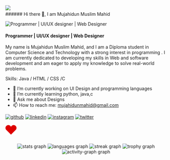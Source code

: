 <div align="left">
  <img src="https://visitor-badge.laobi.icu/badge?page_id=mujahidun-mahid.mujahidun-mahid&left_color=deepskyblue&right_color=lightcoral"  />
</div>
###### Hi there 👋, I am Mujahidun Muslim Mahid

![Programmer | UI/UX designer | Web Designer](https://scontent.fdac144-1.fna.fbcdn.net/v/t39.30808-6/328273745_708847470898411_788651178928821366_n.jpg?_nc_cat=102&ccb=1-7&_nc_sid=9c7eae&_nc_eui2=AeF56ZCnn0QMPz0IcRPAVHwqahGv064k7llqEa_TriTuWdWPZ9xZpHhC8r6622NNr7QEdRhNEKswVNGYafKxjgYM&_nc_ohc=CzWWETuGrGUAX9x8QPa&_nc_ht=scontent.fdac144-1.fna&oh=00_AfDdeTR2ylRfLzlage_RCmUkVU3uqGbJMFZh1D5ojJoXRw&oe=65CD34FA)
#### Programmer | UI/UX designer | Web Designer
My name is Mujahidun Muslim Mahid, and I am a Diploma student in Computer Science and Technology with a strong interest in programming . I am currently dedicated to developing my skills in Web and software development and am eager to apply my knowledge to solve real-world problems.

Skills: Java / HTML / CSS /C

- 🔭 I’m currently working on UI Design and programming languages 
- 🌱 I’m currently learning python, java,c 
- 💬 Ask me about Designs 
- 📫 How to reach me: mujahidunmahid@gmail.com 


[<img src='https://cdn.jsdelivr.net/npm/simple-icons@3.0.1/icons/github.svg' alt='github' height='40'>](https://github.com/mujahidun-mahid)  [<img src='https://cdn.jsdelivr.net/npm/simple-icons@3.0.1/icons/linkedin.svg' alt='linkedin' height='40'>](https://www.linkedin.com/in/https://www.linkedin.com/in/mujahidun-mahid-b4224529b//)  [<img src='https://cdn.jsdelivr.net/npm/simple-icons@3.0.1/icons/instagram.svg' alt='instagram' height='40'>](https://www.instagram.com/mujahidun_mahid/)  [<img src='https://cdn.jsdelivr.net/npm/simple-icons@3.0.1/icons/twitter.svg' alt='twitter' height='40'>](https://twitter.com/mujahidun_mahid)  

<a href='https://docs.github.com/en/github/supporting-the-open-source-community-with-github-sponsors'><img src='https://raw.githubusercontent.com/acervenky/animated-github-badges/master/assets/sponsorbadge.gif' width='35' height='35'></a> 



###

<div align="center">
  <img src="https://github-readme-stats.vercel.app/api?username=mujahidun-mahid&hide_title=false&hide_rank=false&show_icons=true&include_all_commits=true&count_private=true&disable_animations=false&theme=dark&locale=en&hide_border=false&order=1" height="150" alt="stats graph"  />
  <img src="https://github-readme-stats.vercel.app/api/top-langs?username=mujahidun-mahid&locale=en&hide_title=false&layout=compact&card_width=320&langs_count=5&theme=dark&hide_border=false&order=2" height="150" alt="languages graph"  />
  <img src="https://streak-stats.demolab.com?user=mujahidun-mahid&locale=en&mode=daily&theme=dark&hide_border=false&border_radius=5&order=3" height="150" alt="streak graph"  />
  <img src="https://github-profile-trophy.vercel.app?username=mujahidun-mahid&theme=darkhub&column=-1&row=1&margin-w=8&margin-h=8&no-bg=false&no-frame=false&order=4" height="150" alt="trophy graph"  />
  <img src="https://github-readme-activity-graph.vercel.app/graph?username=mujahidun-mahid&radius=16&theme=react&area=true&order=5" height="300" alt="activity-graph graph"  />
</div>

###


